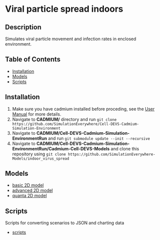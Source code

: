 # Viral particle spread indoors

## Description 
Simulates viral particle movement and infection rates in enclosed environment.

## Table of Contents  
- [Installation](#installation)  
- [Models](#models)
- [Scripts](#scripts)

## Installation
1. Make sure you have cadmium installed before proceding, see the [User Manual](http://www.sce.carleton.ca/courses/sysc-5104/lib/exe/fetch.php?media=cadmium.pdf) for more details.
2. Navigate to **CADMIUM/** directory and run `git clone https://github.com/SimulationEverywhere/Cell-DEVS-Cadmium-Simulation-Environment`
3. Navigate to **CADMIUM/Cell-DEVS-Cadmium-Simulation-EnvironmentRun** and run `git submodule update --init --recursive`
4. Navigate to **CADMIUM/Cell-DEVS-Cadmium-Simulation-EnvironmentRun/Cadmium-Cell-DEVS-Models** and clone this repository using `git clone https://github.com/SimulationEverywhere-Models/indoor_virus_spread`

## Models
- [basic 2D model](./indoor_spread_basic_2D)
- [advanced 2D model](./indoor_spread_2D)
- [quanta 2D model](./indoor_quanta_2D)

## Scripts 
Scripts for converting scenarios to JSON and charting data
- [scripts](./scripts)
